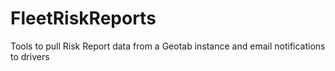 # FleetRiskReports
Tools to pull Risk Report data from a Geotab instance and email notifications to drivers
